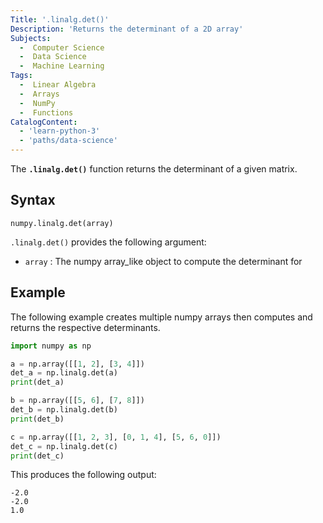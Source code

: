 ```yaml
---
Title: '.linalg.det()' 
Description: 'Returns the determinant of a 2D array' 
Subjects:
  -  Computer Science
  -  Data Science
  -  Machine Learning
Tags:
  -  Linear Algebra
  -  Arrays
  -  NumPy
  -  Functions
CatalogContent: 
  - 'learn-python-3'
  - 'paths/data-science'
---
```


The **`.linalg.det()`** function returns the determinant of a given matrix. 

## Syntax

```pseudo
numpy.linalg.det(array)
```

`.linalg.det()` provides the following argument:

 - `array` : The numpy array_like object to compute the determinant for

## Example

The following example creates multiple numpy arrays then computes and returns the respective determinants.

```py
import numpy as np

a = np.array([[1, 2], [3, 4]])
det_a = np.linalg.det(a)
print(det_a)

b = np.array([[5, 6], [7, 8]])
det_b = np.linalg.det(b)
print(det_b)

c = np.array([[1, 2, 3], [0, 1, 4], [5, 6, 0]])
det_c = np.linalg.det(c)
print(det_c)
```

This produces the following output:

```shell
-2.0
-2.0
1.0
```
